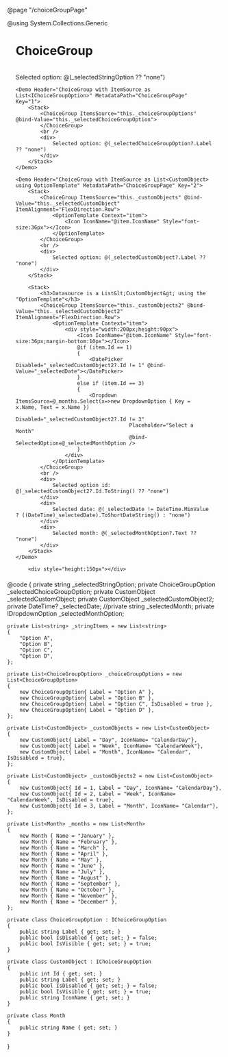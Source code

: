 ﻿@page "/choiceGroupPage"

@using System.Collections.Generic

<div style="margin:20px">
    <h1>ChoiceGroup</h1>
    <Demo Header="ChoiceGroup with ItemSource as List<string>" MetadataPath="ChoiceGroupPage" Key="0">
        <Stack>
            <ChoiceGroup ItemsSource="this._stringItems" @bind-Value="this._selectedStringOption" Required="true">
            </ChoiceGroup>
            <br />
            <div>
                Selected option: @(_selectedStringOption ?? "none")
            </div>
        </Stack>
    </Demo>

    <Demo Header="ChoiceGroup with ItemSource as List<IChoiceGroupOption>" MetadataPath="ChoiceGroupPage" Key="1">
        <Stack>
            <ChoiceGroup ItemsSource="this._choiceGroupOptions" @bind-Value="this._selectedChoiceGroupOption">
            </ChoiceGroup>
            <br />
            <div>
                Selected option: @(_selectedChoiceGroupOption?.Label ?? "none")
            </div>
        </Stack>
    </Demo>

    <Demo Header="ChoiceGroup with ItemSource as List<CustomObject> using OptionTemplate" MetadataPath="ChoiceGroupPage" Key="2">
        <Stack>
            <ChoiceGroup ItemsSource="this._customObjects" @bind-Value="this._selectedCustomObject" ItemAlignment="FlexDirection.Row">
                <OptionTemplate Context="item">
                    <Icon IconName="@item.IconName" Style="font-size:36px"></Icon>
                </OptionTemplate>
            </ChoiceGroup>
            <br />
            <div>
                Selected option: @(_selectedCustomObject?.Label ?? "none")
            </div>
        </Stack>

        <Stack>
            <h3>Datasource is a List&lt;CustomObject&gt; using the "OptionTemplate"</h3>
            <ChoiceGroup ItemsSource="this._customObjects2" @bind-Value="this._selectedCustomObject2" ItemAlignment="FlexDirection.Row">
                <OptionTemplate Context="item">
                    <div style="width:200px;height:90px">
                        <Icon IconName="@item.IconName" Style="font-size:36px;margin-bottom:10px"></Icon>
                        @if (item.Id == 1)
                        {
                            <DatePicker Disabled="_selectedCustomObject2?.Id != 1" @bind-Value="_selectedDate"></DatePicker>
                        }
                        else if (item.Id == 3)
                        {
                            <Dropdown ItemsSource=@_months.Select(x=>new DropdownOption { Key = x.Name, Text = x.Name })
                                         Disabled="_selectedCustomObject2?.Id != 3"
                                         Placeholder="Select a Month"
                                         @bind-SelectedOption=@_selectedMonthOption />
                        }
                    </div>
                </OptionTemplate>
            </ChoiceGroup>
            <br />
            <div>
                Selected option id: @(_selectedCustomObject2?.Id.ToString() ?? "none")
            </div>
            <div>
                Selected date: @(_selectedDate != DateTime.MinValue ? ((DateTime)_selectedDate).ToShortDateString() : "none")
            </div>
            <div>
                Selected month: @(_selectedMonthOption?.Text ?? "none")
            </div>
        </Stack>
    </Demo>

        <div style="height:150px"></div>
</div>

@code {
    private string _selectedStringOption;
    private ChoiceGroupOption _selectedChoiceGroupOption;
    private CustomObject _selectedCustomObject;
    private CustomObject _selectedCustomObject2;
    private DateTime? _selectedDate;
    //private string _selectedMonth;
    private IDropdownOption _selectedMonthOption;

    private List<string> _stringItems = new List<string>
    {
        "Option A",
        "Option B",
        "Option C",
        "Option D",
    };

    private List<ChoiceGroupOption> _choiceGroupOptions = new List<ChoiceGroupOption>
    {
        new ChoiceGroupOption{ Label = "Option A" },
        new ChoiceGroupOption{ Label = "Option B" },
        new ChoiceGroupOption{ Label = "Option C", IsDisabled = true },
        new ChoiceGroupOption{ Label = "Option D" },
    };

    private List<CustomObject> _customObjects = new List<CustomObject>
    {
        new CustomObject{ Label = "Day", IconName= "CalendarDay"},
        new CustomObject{ Label = "Week", IconName= "CalendarWeek"},
        new CustomObject{ Label = "Month", IconName= "Calendar", IsDisabled = true},
    };

    private List<CustomObject> _customObjects2 = new List<CustomObject>
    {
        new CustomObject{ Id = 1, Label = "Day", IconName= "CalendarDay"},
        new CustomObject{ Id = 2, Label = "Week", IconName= "CalendarWeek", IsDisabled = true},
        new CustomObject{ Id = 3, Label = "Month", IconName= "Calendar"},
    };

    private List<Month> _months = new List<Month>
    {
        new Month { Name = "January" },
        new Month { Name = "February" },
        new Month { Name = "March" },
        new Month { Name = "April" },
        new Month { Name = "May" },
        new Month { Name = "June" },
        new Month { Name = "July" },
        new Month { Name = "August" },
        new Month { Name = "September" },
        new Month { Name = "October" },
        new Month { Name = "November" },
        new Month { Name = "December" },
    };

    private class ChoiceGroupOption : IChoiceGroupOption
    {
        public string Label { get; set; }
        public bool IsDisabled { get; set; } = false;
        public bool IsVisible { get; set; } = true;
    }

    private class CustomObject : IChoiceGroupOption
    {
        public int Id { get; set; }
        public string Label { get; set; }
        public bool IsDisabled { get; set; } = false;
        public bool IsVisible { get; set; } = true;
        public string IconName { get; set; }
    }

    private class Month
    {
        public string Name { get; set; }
    }
}